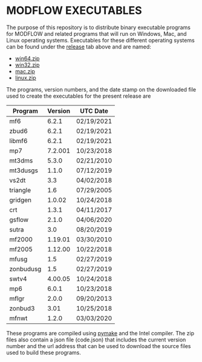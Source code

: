 # MODFLOW EXECUTABLES

The purpose of this repository is to distribute binary executable programs for MODFLOW and related programs that will run on Windows, Mac, and Linux operating systems.  Executables for these different operating systems can be found under the [release](https://github.com/MODFLOW-USGS/executables/releases) tab above and are named:

* [win64.zip](https://github.com/MODFLOW-USGS/executables/releases/download/6.0/win64.zip)
* [win32.zip](https://github.com/MODFLOW-USGS/executables/releases/download/6.0/win32.zip)
* [mac.zip](https://github.com/MODFLOW-USGS/executables/releases/download/6.0/mac.zip)
* [linux.zip](https://github.com/MODFLOW-USGS/executables/releases/download/6.0/linux.zip)

The programs, version numbers, and the date stamp on the downloaded file used to create the executables for the present release are

| Program | Version | UTC Date |
| ------- | ------- | ---- |
| mf6 | 6.2.1 | 02/19/2021 |
| zbud6 | 6.2.1 | 02/19/2021 |
| libmf6 | 6.2.1 | 02/19/2021 |
| mp7 | 7.2.001 | 10/23/2018 |
| mt3dms | 5.3.0 | 02/21/2010 |
| mt3dusgs | 1.1.0 | 07/12/2019 |
| vs2dt | 3.3 | 04/02/2018 |
| triangle | 1.6 | 07/29/2005 |
| gridgen | 1.0.02 | 10/24/2018 |
| crt | 1.3.1 | 04/11/2017 |
| gsflow | 2.1.0 | 04/06/2020 |
| sutra | 3.0 | 08/20/2019 |
| mf2000 | 1.19.01 | 03/30/2010 |
| mf2005 | 1.12.00 | 10/22/2018 |
| mfusg | 1.5 | 02/27/2019 |
| zonbudusg | 1.5 | 02/27/2019 |
| swtv4 | 4.00.05 | 10/24/2018 |
| mp6 | 6.0.1 | 10/23/2018 |
| mflgr | 2.0.0 | 09/20/2013 |
| zonbud3 | 3.01 | 10/25/2018 |
| mfnwt | 1.2.0 | 03/03/2020 |



These programs are compiled using [pymake](https://github.com/modflowpy/pymake) and the Intel compiler. The zip files also contain a json file (code.json) that includes the current version number and the url address that can be used to download the source files used to build these programs.

